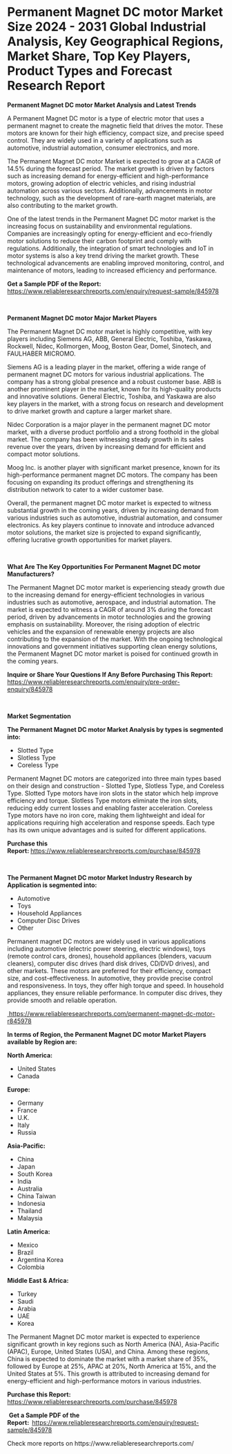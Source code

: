 <p><h1>Permanent Magnet DC motor Market Size 2024 - 2031 Global Industrial Analysis, Key Geographical Regions, Market Share, Top Key Players, Product Types and Forecast Research Report</h1></p><p><strong>Permanent Magnet DC motor Market Analysis and Latest Trends</strong></p>
<p><p>A Permanent Magnet DC motor is a type of electric motor that uses a permanent magnet to create the magnetic field that drives the motor. These motors are known for their high efficiency, compact size, and precise speed control. They are widely used in a variety of applications such as automotive, industrial automation, consumer electronics, and more.</p><p>The Permanent Magnet DC motor Market is expected to grow at a CAGR of 14.5% during the forecast period. The market growth is driven by factors such as increasing demand for energy-efficient and high-performance motors, growing adoption of electric vehicles, and rising industrial automation across various sectors. Additionally, advancements in motor technology, such as the development of rare-earth magnet materials, are also contributing to the market growth.</p><p>One of the latest trends in the Permanent Magnet DC motor market is the increasing focus on sustainability and environmental regulations. Companies are increasingly opting for energy-efficient and eco-friendly motor solutions to reduce their carbon footprint and comply with regulations. Additionally, the integration of smart technologies and IoT in motor systems is also a key trend driving the market growth. These technological advancements are enabling improved monitoring, control, and maintenance of motors, leading to increased efficiency and performance.</p></p>
<p><strong>Get a Sample PDF of the Report:&nbsp;</strong> <a href="https://www.reliableresearchreports.com/enquiry/request-sample/845978">https://www.reliableresearchreports.com/enquiry/request-sample/845978</a></p>
<p>&nbsp;</p>
<p><strong>Permanent Magnet DC motor Major Market Players</strong></p>
<p><p>The Permanent Magnet DC motor market is highly competitive, with key players including Siemens AG, ABB, General Electric, Toshiba, Yaskawa, Rockwell, Nidec, Kollmorgen, Moog, Boston Gear, Domel, Sinotech, and FAULHABER MICROMO. </p><p>Siemens AG is a leading player in the market, offering a wide range of permanent magnet DC motors for various industrial applications. The company has a strong global presence and a robust customer base. ABB is another prominent player in the market, known for its high-quality products and innovative solutions. General Electric, Toshiba, and Yaskawa are also key players in the market, with a strong focus on research and development to drive market growth and capture a larger market share.</p><p>Nidec Corporation is a major player in the permanent magnet DC motor market, with a diverse product portfolio and a strong foothold in the global market. The company has been witnessing steady growth in its sales revenue over the years, driven by increasing demand for efficient and compact motor solutions.</p><p>Moog Inc. is another player with significant market presence, known for its high-performance permanent magnet DC motors. The company has been focusing on expanding its product offerings and strengthening its distribution network to cater to a wider customer base.</p><p>Overall, the permanent magnet DC motor market is expected to witness substantial growth in the coming years, driven by increasing demand from various industries such as automotive, industrial automation, and consumer electronics. As key players continue to innovate and introduce advanced motor solutions, the market size is projected to expand significantly, offering lucrative growth opportunities for market players.</p></p>
<p>&nbsp;</p>
<p><strong>What Are The Key Opportunities For Permanent Magnet DC motor Manufacturers?</strong></p>
<p><p>The Permanent Magnet DC motor market is experiencing steady growth due to the increasing demand for energy-efficient technologies in various industries such as automotive, aerospace, and industrial automation. The market is expected to witness a CAGR of around 3% during the forecast period, driven by advancements in motor technologies and the growing emphasis on sustainability. Moreover, the rising adoption of electric vehicles and the expansion of renewable energy projects are also contributing to the expansion of the market. With the ongoing technological innovations and government initiatives supporting clean energy solutions, the Permanent Magnet DC motor market is poised for continued growth in the coming years.</p></p>
<p><strong>Inquire or Share Your Questions If Any Before Purchasing This Report:</strong> <a href="https://www.reliableresearchreports.com/enquiry/pre-order-enquiry/845978">https://www.reliableresearchreports.com/enquiry/pre-order-enquiry/845978</a></p>
<p>&nbsp;</p>
<p><strong>Market Segmentation</strong></p>
<p><strong>The Permanent Magnet DC motor Market Analysis by types is segmented into:</strong></p>
<p><ul><li>Slotted Type</li><li>Slotless Type</li><li>Coreless Type</li></ul></p>
<p><p>Permanent Magnet DC motors are categorized into three main types based on their design and construction - Slotted Type, Slotless Type, and Coreless Type. Slotted Type motors have iron slots in the stator which help improve efficiency and torque. Slotless Type motors eliminate the iron slots, reducing eddy current losses and enabling faster acceleration. Coreless Type motors have no iron core, making them lightweight and ideal for applications requiring high acceleration and response speeds. Each type has its own unique advantages and is suited for different applications.</p></p>
<p><strong>Purchase this Report:&nbsp;</strong><a href="https://www.reliableresearchreports.com/purchase/845978">https://www.reliableresearchreports.com/purchase/845978</a></p>
<p>&nbsp;</p>
<p><strong>The Permanent Magnet DC motor Market Industry Research by Application is segmented into:</strong></p>
<p><ul><li>Automotive</li><li>Toys</li><li>Household Appliances</li><li>Computer Disc Drives</li><li>Other</li></ul></p>
<p><p>Permanent magnet DC motors are widely used in various applications including automotive (electric power steering, electric windows), toys (remote control cars, drones), household appliances (blenders, vacuum cleaners), computer disc drives (hard disk drives, CD/DVD drives), and other markets. These motors are preferred for their efficiency, compact size, and cost-effectiveness. In automotive, they provide precise control and responsiveness. In toys, they offer high torque and speed. In household appliances, they ensure reliable performance. In computer disc drives, they provide smooth and reliable operation.</p></p>
<p><a href="https://www.reliableresearchreports.com/permanent-magnet-dc-motor-r845978">&nbsp;https://www.reliableresearchreports.com/permanent-magnet-dc-motor-r845978</a></p>
<p><strong>In terms of Region, the Permanent Magnet DC motor Market Players available by Region are:</strong></p>
<p>
    <p> <strong> North America: </strong>
        <ul>
            <li>United States</li>
            <li>Canada</li>
        </ul>
        </p> 
    <p> <strong> Europe: </strong>
        <ul>
            <li>Germany</li>
            <li>France</li>
            <li>U.K.</li>
            <li>Italy</li>
            <li>Russia</li>
        </ul>
        </p> 
    <p> <strong> Asia-Pacific: </strong>
        <ul>
            <li>China</li>
            <li>Japan</li>
            <li>South Korea</li>
            <li>India</li>
            <li>Australia</li>
            <li>China Taiwan</li>
            <li>Indonesia</li>
            <li>Thailand</li>
            <li>Malaysia</li>
        </ul>
        </p> 
    <p> <strong> Latin America: </strong>
        <ul>
            <li>Mexico</li>
            <li>Brazil</li>
            <li>Argentina Korea</li>
            <li>Colombia</li>
        </ul>
        </p> 
    <p> <strong> Middle East & Africa: </strong>
        <ul>
            <li>Turkey</li>
            <li>Saudi</li>
            <li>Arabia</li>
            <li>UAE</li>
            <li>Korea</li>
        </ul>
    </p>
    </p>
<p><p>The Permanent Magnet DC motor market is expected to experience significant growth in key regions such as North America (NA), Asia-Pacific (APAC), Europe, United States (USA), and China. Among these regions, China is expected to dominate the market with a market share of 35%, followed by Europe at 25%, APAC at 20%, North America at 15%, and the United States at 5%. This growth is attributed to increasing demand for energy-efficient and high-performance motors in various industries.</p></p>
<p><strong>Purchase this Report: </strong><a href="https://www.reliableresearchreports.com/purchase/845978">https://www.reliableresearchreports.com/purchase/845978</a></p>
<p>&nbsp;<strong>Get a Sample PDF of the Report:&nbsp;&nbsp;</strong><a href="https://www.reliableresearchreports.com/enquiry/request-sample/845978">https://www.reliableresearchreports.com/enquiry/request-sample/845978</a></p>
<p><strong></strong></p>
<p>Check more reports on https://www.reliableresearchreports.com/</p>